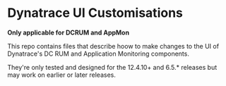 # Dynatrace UI Customisations

**Only applicable for DCRUM and AppMon**

This repo contains files that describe hoow to make changes to the UI of Dynatrace's DC RUM and Application Monitoring components.

They're only tested and designed for the 12.4.10+ and 6.5.* releases but may work on earlier or later releases.